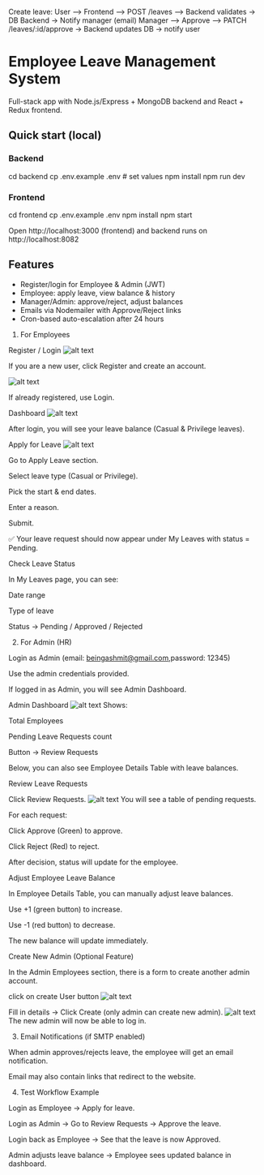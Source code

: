 Create leave:
User --> Frontend --> POST /leaves --> Backend validates -> DB
                                Backend -> Notify manager (email)
Manager --> Approve --> PATCH /leaves/:id/approve -> Backend updates DB -> notify user







# Employee Leave Management System

Full-stack app with Node.js/Express + MongoDB backend and React + Redux frontend.

## Quick start (local)

### Backend
cd backend
cp .env.example .env   # set values
npm install
npm run dev

### Frontend
cd frontend
cp .env.example .env
npm install
npm start

Open http://localhost:3000 (frontend) and backend runs on http://localhost:8082

## Features
- Register/login for Employee & Admin (JWT)
- Employee: apply leave, view balance & history
- Manager/Admin: approve/reject, adjust balances
- Emails via Nodemailer with Approve/Reject links
- Cron-based auto-escalation after 24 hours

1. For Employees

Register / Login
![alt text](image-9.png)

If you are a new user, click Register and create an account.

![alt text](image-10.png)

If already registered, use Login.

Dashboard
![alt text](image-11.png)

After login, you will see your leave balance (Casual & Privilege leaves).

Apply for Leave
![alt text](image-12.png)

Go to Apply Leave section.

Select leave type (Casual or Privilege).

Pick the start & end dates.

Enter a reason.

Submit.

✅ Your leave request should now appear under My Leaves with status = Pending.

Check Leave Status

In My Leaves page, you can see:

Date range

Type of leave

Status → Pending / Approved / Rejected

2. For Admin (HR)

Login as Admin (email: beingashmit@gmail.com,password: 12345)

Use the admin credentials provided.

If logged in as Admin, you will see Admin Dashboard.

Admin Dashboard
![alt text](image-13.png)
Shows:

Total Employees

Pending Leave Requests count

Button → Review Requests

Below, you can also see Employee Details Table with leave balances.

Review Leave Requests

Click Review Requests.
![alt text](image-14.png)
You will see a table of pending requests.

For each request:

 Click Approve (Green) to approve.

Click Reject (Red) to reject.

After decision, status will update for the employee.

Adjust Employee Leave Balance

In Employee Details Table, you can manually adjust leave balances.

Use +1 (green button) to increase.

Use -1 (red button) to decrease.

The new balance will update immediately.

Create New Admin (Optional Feature)

In the Admin Employees section, there is a form to create another admin account.

click on create User button
![alt text](image-15.png)

Fill in details → Click Create (only admin can create new admin).
![alt text](image-16.png)
The new admin will now be able to log in.

3. Email Notifications (if SMTP enabled)

When admin approves/rejects leave, the employee will get an email notification.

Email may also contain links that redirect to the website.

4. Test Workflow Example

Login as Employee → Apply for leave.

Login as Admin → Go to Review Requests → Approve the leave.

Login back as Employee → See that the leave is now Approved.

Admin adjusts leave balance → Employee sees updated balance in dashboard.
